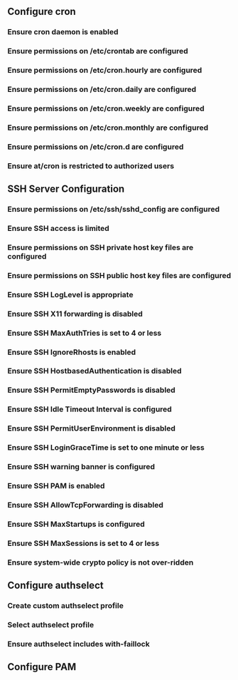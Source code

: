 


## Configure cron 

### Ensure cron daemon is enabled 

### Ensure permissions on /etc/crontab are configured 

### Ensure permissions on /etc/cron.hourly are configured 

### Ensure permissions on /etc/cron.daily are configured 

### Ensure permissions on /etc/cron.weekly are configured

### Ensure permissions on /etc/cron.monthly are configured 

### Ensure permissions on /etc/cron.d are configured 

### Ensure at/cron is restricted to authorized users 



## SSH Server Configuration

### Ensure permissions on /etc/ssh/sshd_config are configured 

### Ensure SSH access is limited 

### Ensure permissions on SSH private host key files are configured 

### Ensure permissions on SSH public host key files are configured 

### Ensure SSH LogLevel is appropriate

### Ensure SSH X11 forwarding is disabled 

### Ensure SSH MaxAuthTries is set to 4 or less 

### Ensure SSH IgnoreRhosts is enabled

### Ensure SSH HostbasedAuthentication is disabled 

### Ensure SSH PermitEmptyPasswords is disabled 

### Ensure SSH Idle Timeout Interval is configured 

### Ensure SSH PermitUserEnvironment is disabled 

### Ensure SSH LoginGraceTime is set to one minute or less 

### Ensure SSH warning banner is configured 

### Ensure SSH PAM is enabled 

### Ensure SSH AllowTcpForwarding is disabled 

### Ensure SSH MaxStartups is configured 

### Ensure SSH MaxSessions is set to 4 or less 

### Ensure system-wide crypto policy is not over-ridden 




## Configure authselect

### Create custom authselect profile 

### Select authselect profile 

### Ensure authselect includes with-faillock 



## Configure PAM





















